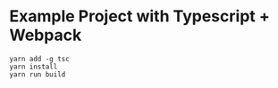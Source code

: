 # Example Project with Typescript + Webpack

    yarn add -g tsc
    yarn install
    yarn run build